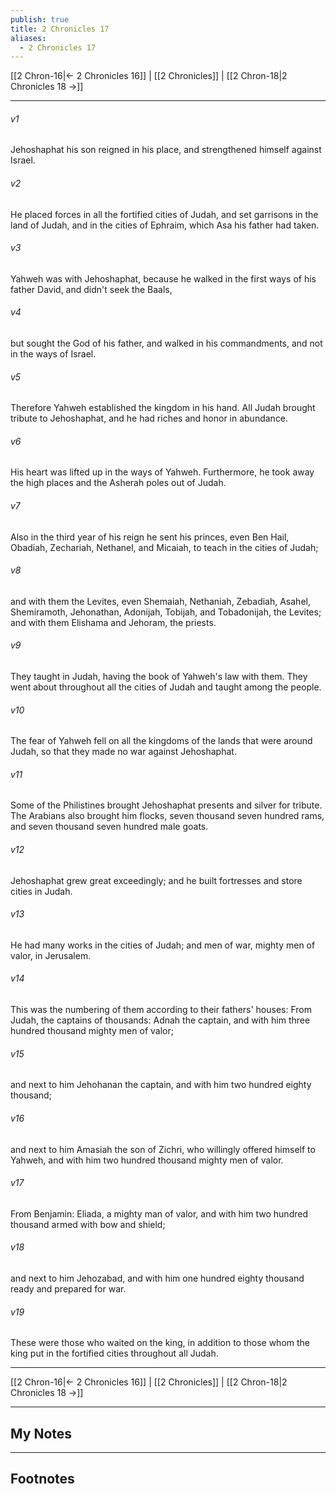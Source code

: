 ```yaml
---
publish: true
title: 2 Chronicles 17
aliases:
  - 2 Chronicles 17
---
```


[[2 Chron-16|← 2 Chronicles 16]] | [[2 Chronicles]] | [[2 Chron-18|2 Chronicles 18 →]]
***



###### v1 
Jehoshaphat his son reigned in his place, and strengthened himself against Israel. 

###### v2 
He placed forces in all the fortified cities of Judah, and set garrisons in the land of Judah, and in the cities of Ephraim, which Asa his father had taken. 

###### v3 
Yahweh was with Jehoshaphat, because he walked in the first ways of his father David, and didn't seek the Baals, 

###### v4 
but sought the God of his father, and walked in his commandments, and not in the ways of Israel. 

###### v5 
Therefore Yahweh established the kingdom in his hand. All Judah brought tribute to Jehoshaphat, and he had riches and honor in abundance. 

###### v6 
His heart was lifted up in the ways of Yahweh. Furthermore, he took away the high places and the Asherah poles out of Judah. 

###### v7 
Also in the third year of his reign he sent his princes, even Ben Hail, Obadiah, Zechariah, Nethanel, and Micaiah, to teach in the cities of Judah; 

###### v8 
and with them the Levites, even Shemaiah, Nethaniah, Zebadiah, Asahel, Shemiramoth, Jehonathan, Adonijah, Tobijah, and Tobadonijah, the Levites; and with them Elishama and Jehoram, the priests. 

###### v9 
They taught in Judah, having the book of Yahweh's law with them. They went about throughout all the cities of Judah and taught among the people. 

###### v10 
The fear of Yahweh fell on all the kingdoms of the lands that were around Judah, so that they made no war against Jehoshaphat. 

###### v11 
Some of the Philistines brought Jehoshaphat presents and silver for tribute. The Arabians also brought him flocks, seven thousand seven hundred rams, and seven thousand seven hundred male goats. 

###### v12 
Jehoshaphat grew great exceedingly; and he built fortresses and store cities in Judah. 

###### v13 
He had many works in the cities of Judah; and men of war, mighty men of valor, in Jerusalem. 

###### v14 
This was the numbering of them according to their fathers' houses: From Judah, the captains of thousands: Adnah the captain, and with him three hundred thousand mighty men of valor; 

###### v15 
and next to him Jehohanan the captain, and with him two hundred eighty thousand; 

###### v16 
and next to him Amasiah the son of Zichri, who willingly offered himself to Yahweh, and with him two hundred thousand mighty men of valor. 

###### v17 
From Benjamin: Eliada, a mighty man of valor, and with him two hundred thousand armed with bow and shield; 

###### v18 
and next to him Jehozabad, and with him one hundred eighty thousand ready and prepared for war. 

###### v19 
These were those who waited on the king, in addition to those whom the king put in the fortified cities throughout all Judah.

***
[[2 Chron-16|← 2 Chronicles 16]] | [[2 Chronicles]] | [[2 Chron-18|2 Chronicles 18 →]]

---
## My Notes

---
## Footnotes